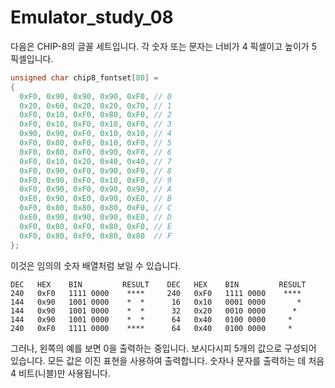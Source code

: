 # **Emulator_study_08**
다음은 CHIP-8의 글꼴 세트입니다. 각 숫자 또는 문자는 너비가 4 픽셀이고 높이가 5 픽셀입니다.
~~~c++
unsigned char chip8_fontset[80] =
{ 
  0xF0, 0x90, 0x90, 0x90, 0xF0, // 0
  0x20, 0x60, 0x20, 0x20, 0x70, // 1
  0xF0, 0x10, 0xF0, 0x80, 0xF0, // 2
  0xF0, 0x10, 0xF0, 0x10, 0xF0, // 3
  0x90, 0x90, 0xF0, 0x10, 0x10, // 4
  0xF0, 0x80, 0xF0, 0x10, 0xF0, // 5
  0xF0, 0x80, 0xF0, 0x90, 0xF0, // 6
  0xF0, 0x10, 0x20, 0x40, 0x40, // 7
  0xF0, 0x90, 0xF0, 0x90, 0xF0, // 8
  0xF0, 0x90, 0xF0, 0x10, 0xF0, // 9
  0xF0, 0x90, 0xF0, 0x90, 0x90, // A
  0xE0, 0x90, 0xE0, 0x90, 0xE0, // B
  0xF0, 0x80, 0x80, 0x80, 0xF0, // C
  0xE0, 0x90, 0x90, 0x90, 0xE0, // D
  0xF0, 0x80, 0xF0, 0x80, 0xF0, // E
  0xF0, 0x80, 0xF0, 0x80, 0x80  // F
};
~~~
이것은 임의의 숫자 배열처럼 보일 수 있습니다.
~~~
DEC   HEX    BIN         RESULT    DEC   HEX    BIN         RESULT
240   0xF0   1111 0000    ****     240   0xF0   1111 0000    ****
144   0x90   1001 0000    *  *      16   0x10   0001 0000       *
144   0x90   1001 0000    *  *      32   0x20   0010 0000      *
144   0x90   1001 0000    *  *      64   0x40   0100 0000     *
240   0xF0   1111 0000    ****      64   0x40   0100 0000     *
~~~
그러나, 왼쪽의 예를 보면 0을 출력하는 중입니다. 보시다시피 5개의 값으로 구성되어 있습니다. 모든 값은 이진 표현을 사용하여 출력합니다. 숫자나 문자를 출력하는 데 처음 4 비트(니블)만 사용됩니다.